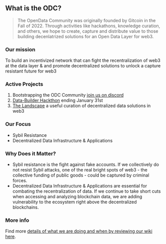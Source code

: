 ## What is the ODC?
> The OpenData Community was originally founded by Gitcoin in the Fall of 2022. Through activities like hackathons, knowledge curation, and others, we hope to create, capture and distribute value to those building decenlatrized solutions for an Open Data Layer for web3.

### Our mission
To build an incentivized network that can fight the recentralization of web3 at the data layer & and promote decentralized solutions to unlock a capture resistant future for web3

### Active Projects
1. Bootstrapping the ODC Community [join us on discord](https://discord.gg/8zMHkgscrf)
2. [Data-Builder Hackthon](https://gitcoin.co/hackathon/DataBuilders/?) ending January 31st 
3. [The Landscape](https://github.com/OpenDataforWeb3/Landscape/) a useful curation of decentralized data solutions in web3

### Our Focus
- Sybil Resistance
- Decentralized Data Infrastructure & Applications

### Why Does it Matter?
- Sybil resistance is the fight against fake accounts.  If we collectively do not resist Sybil attacks, one of the real bright spots of web3 - the collective funding of public goods - could be captured by criminal forces.  
- Decentralized Data Infrastructure & Applications are essential for combating the recentralization of data.  If we continue to take short cuts when accessing and analyzing blockchain data, we are adding vulnerability to the ecosystem right above the decentralized blockchains.   

### More info

Find more [details of what we are doing and when by reviewing our wiki here](https://github.com/OpenDataforWeb3/Landscape/wiki). 
